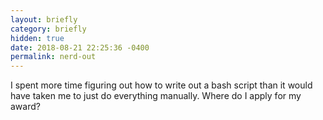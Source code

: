```yaml
---
layout: briefly
category: briefly
hidden: true
date: 2018-08-21 22:25:36 -0400
permalink: nerd-out
---
```


I spent more time figuring out how to write out a bash script than it would have taken me to just do everything manually. Where do I apply for my award?